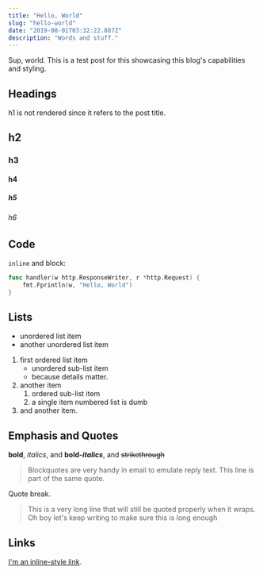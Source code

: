 ```yaml
---
title: "Hello, World"
slug: "hello-world"
date: "2019-08-01T03:32:22.887Z"
description: "Words and stuff."
---
```


Sup, world.
This is a test post for this showcasing this blog's capabilities and styling.

## Headings

h1 is not rendered since it refers to the post title.

## h2

### h3

#### h4

##### h5

###### h6

## Code

`inline` and block:

```go
func handler(w http.ResponseWriter, r *http.Request) {
	fmt.Fprintln(w, "Hello, World")
}
```

## Lists

- unordered list item
- another unordered list item

1. first ordered list item
   - unordered sub-list item
   - because details matter.
1. another item
   1. ordered sub-list item
   1. a single item numbered list is dumb
1. and another item.

## Emphasis and Quotes

**bold**, _italics_, and **bold-_italics_**, and ~~strikethrough~~

> Blockquotes are very handy in email to emulate reply text.
> This line is part of the same quote.

Quote break.

> This is a very long line that will still be quoted properly when it wraps. Oh boy let's keep writing to make sure this is long enough

## Links

[I'm an inline-style link](https://www.google.com).

